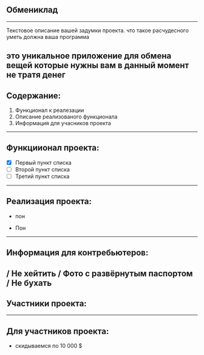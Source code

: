 ## Обмениклад
---
Текстовое описание вашей задумки проекта. что такое расчудесного уметь должна ваша программа 

это уникальное приложение для обмена вещей  которые нужны вам в данный момент не тратя денег 
---
## Содержание:

1. Функционал к реалезации 
2. Описание реализованого функционала 
3. Информация для учасников проекта 
---
## Функциионал проекта: 

- [x] Первый пункт списка
- [ ] Второй пункт списка
- [ ] Третий пункт списка
---
## Реализация проекта:
* пон
- Пон
---
## Информация для контребьютеров:
/ Не хейтить 
/ Фото с развёрнутым паспортом
/ Не бухать
---
## Участники проекта:
---
## Для участников проекта:
- скидываемся по 10 000 $
